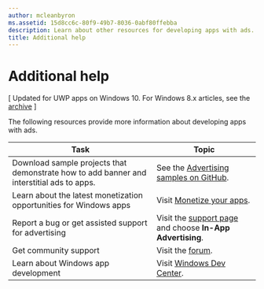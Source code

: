 ```yaml
---
author: mcleanbyron
ms.assetid: 15d8cc6c-80f9-49b7-8036-0abf80ffebba
description: Learn about other resources for developing apps with ads.
title: Additional help
---
```


# Additional help


\[ Updated for UWP apps on Windows 10. For Windows 8.x articles, see the [archive](http://go.microsoft.com/fwlink/p/?linkid=619132) \]

The following resources provide more information about developing apps with ads.

|  Task    | Topic |               
|----------|-------|
| Download sample projects that demonstrate how to add banner and interstitial ads to apps.     |See the [Advertising samples on GitHub](http://aka.ms/githubads).       |
| Learn about the latest monetization opportunities for Windows apps     | Visit [Monetize your apps](https://developer.microsoft.com/en-us/windows/monetize).        |
| Report a bug or get assisted support for advertising     | Visit the [support page](https://go.microsoft.com/fwlink/p/?LinkId=331508) and choose **In-App Advertising**.        |
| Get community support     | Visit the [forum](http://go.microsoft.com/fwlink/p/?LinkId=401266).       |
| Learn about Windows app development     | Visit [Windows Dev Center](http://msdn.microsoft.com/windows/apps).        |



 

 

 


<!--HONumber=Jun16_HO3-->


